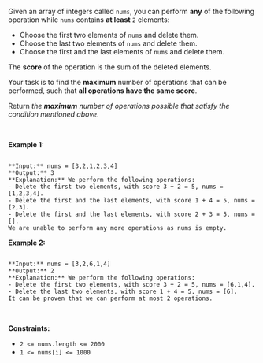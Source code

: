 Given an array of integers called `nums`, you can perform **any** of the following operation while `nums` contains **at least** `2` elements:


* Choose the first two elements of `nums` and delete them.
* Choose the last two elements of `nums` and delete them.
* Choose the first and the last elements of `nums` and delete them.


The **score** of the operation is the sum of the deleted elements.


Your task is to find the **maximum** number of operations that can be performed, such that **all operations have the same score**.


Return *the **maximum** number of operations possible that satisfy the condition mentioned above*.


 


**Example 1:**



```

**Input:** nums = [3,2,1,2,3,4]
**Output:** 3
**Explanation:** We perform the following operations:
- Delete the first two elements, with score 3 + 2 = 5, nums = [1,2,3,4].
- Delete the first and the last elements, with score 1 + 4 = 5, nums = [2,3].
- Delete the first and the last elements, with score 2 + 3 = 5, nums = [].
We are unable to perform any more operations as nums is empty.

```

**Example 2:**



```

**Input:** nums = [3,2,6,1,4]
**Output:** 2
**Explanation:** We perform the following operations:
- Delete the first two elements, with score 3 + 2 = 5, nums = [6,1,4].
- Delete the last two elements, with score 1 + 4 = 5, nums = [6].
It can be proven that we can perform at most 2 operations.

```

 


**Constraints:**


* `2 <= nums.length <= 2000`
* `1 <= nums[i] <= 1000`


